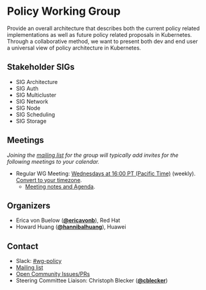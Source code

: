 <!---
This is an autogenerated file!

Please do not edit this file directly, but instead make changes to the
sigs.yaml file in the project root.

To understand how this file is generated, see https://git.k8s.io/community/generator/README.md
--->
# Policy Working Group

Provide an overall architecture that describes both the current policy related implementations as well as future policy related proposals in Kubernetes. Through a collaborative method, we want to present both dev and end user a universal view of policy architecture in Kubernetes.

## Stakeholder SIGs
* SIG Architecture
* SIG Auth
* SIG Multicluster
* SIG Network
* SIG Node
* SIG Scheduling
* SIG Storage

## Meetings
*Joining the [mailing list](https://groups.google.com/forum/#!forum/kubernetes-wg-policy) for the group will typically add invites for the following meetings to your calendar.*
* Regular WG Meeting: [Wednesdays at 16:00 PT (Pacific Time)](https://zoom.us/j/7375677271) (weekly). [Convert to your timezone](http://www.thetimezoneconverter.com/?t=16:00&tz=PT%20%28Pacific%20Time%29).
  * [Meeting notes and Agenda](https://docs.google.com/document/d/1ihFfEfgViKlUMbY2NKxaJzBkgHh-Phk5hqKTzK-NEEs/edit?usp=sharing).

## Organizers

* Erica von Buelow (**[@ericavonb](https://github.com/ericavonb)**), Red Hat
* Howard Huang (**[@hannibalhuang](https://github.com/hannibalhuang)**), Huawei

## Contact
- Slack: [#wg-policy](https://kubernetes.slack.com/messages/wg-policy)
- [Mailing list](https://groups.google.com/forum/#!forum/kubernetes-wg-policy)
- [Open Community Issues/PRs](https://github.com/kubernetes/community/labels/wg%2Fpolicy)
- Steering Committee Liaison: Christoph Blecker (**[@cblecker](https://github.com/cblecker)**)
<!-- BEGIN CUSTOM CONTENT -->

<!-- END CUSTOM CONTENT -->
